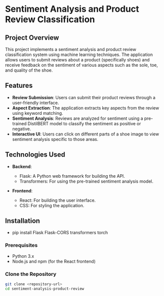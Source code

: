 # Sentiment Analysis and Product Review Classification

## Project Overview

This project implements a sentiment analysis and product review classification system using machine learning techniques. The application allows users to submit reviews about a product (specifically shoes) and receive feedback on the sentiment of various aspects such as the sole, toe, and quality of the shoe.

## Features

- **Review Submission**: Users can submit their product reviews through a user-friendly interface.
- **Aspect Extraction**: The application extracts key aspects from the review using keyword matching.
- **Sentiment Analysis**: Reviews are analyzed for sentiment using a pre-trained DistilBERT model to classify the sentiment as positive or negative.
- **Interactive UI**: Users can click on different parts of a shoe image to view sentiment analysis specific to those areas.

## Technologies Used

- **Backend**: 
  - Flask: A Python web framework for building the API.
  - Transformers: For using the pre-trained sentiment analysis model.
  
- **Frontend**:
  - React: For building the user interface.
  - CSS: For styling the application.

## Installation
  - pip install Flask Flask-CORS transformers torch

### Prerequisites

- Python 3.x
- Node.js and npm (for the React frontend)

### Clone the Repository

```bash
git clone <repository-url>
cd sentiment-analysis-product-review
